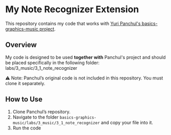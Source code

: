 # My Note Recognizer Extension

This repository contains my code that works with [Yuri Panchul's basics-graphics-music project](https://github.com/yuri-panchul/basics-graphics-music).

## Overview

My code is designed to be used **together with** Panchul's project and should be placed specifically in the following folder:
labs/3_music/3_1_note_recognizer

⚠️ Note: Panchul’s original code is not included in this repository. You must clone it separately.

## How to Use

1. Clone Panchul’s repository.
2. Navigate to the folder `basics-graphics-music/labs/3_music/3_1_note_recognizer` and copy your file into it.
3.  Run the code
   

